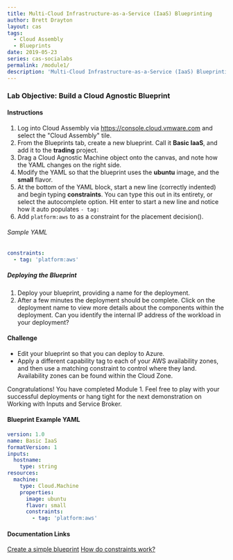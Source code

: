 ```yaml
---
title: Multi-Cloud Infrastructure-as-a-Service (IaaS) Blueprinting
author: Brett Drayton
layout: cas
tags:
  - Cloud Assembly
  - Blueprints
date: 2019-05-23
series: cas-socialabs
permalink: /module1/
description: 'Multi-Cloud Infrastructure-as-a-Service (IaaS) Blueprinting'
---
```


### Lab Objective: Build a Cloud Agnostic Blueprint

#### Instructions
1.  Log into Cloud Assembly via <https://console.cloud.vmware.com> and select the "Cloud Assembly" tile.
2.  From the Blueprints tab, create a new blueprint. Call it **Basic IaaS**, and add it to the **trading** project.
3.  Drag a Cloud Agnostic Machine object onto the canvas, and note how the YAML changes on the right side.
4.  Modify the YAML so that the blueprint uses the **ubuntu** image, and the **small** flavor.
5.  At the bottom of the YAML block, start a new line (correctly indented) and begin typing **constraints**. You can type this out in its entirety, or select the autocomplete option. Hit enter to start a new line and notice how it auto populates `- tag:`
6. Add `platform:aws` to as a constraint for the placement decision().

###### Sample YAML
```yaml
constraints:
  - tag: 'platform:aws'
```

##### Deploying the Blueprint
1.  Deploy your blueprint, providing a name for the deployment.
2.  After a few minutes the deployment should be complete. Click on the deployment name to view more details about the components within the deployment.
Can you identify the internal IP address of the workload in your deployment?

#### Challenge
- Edit your blueprint so that you can deploy to Azure.
- Apply a different capability tag to each of your AWS availability zones, and then use a matching constraint to control where they land. Availability zones can be found within the Cloud Zone.

Congratulations! You have completed Module 1. Feel free to play with your successful deployments or hang tight for the next demonstration on Working with Inputs and Service Broker.

#### Blueprint Example YAML
```yaml
version: 1.0
name: Basic IaaS
formatVersion: 1
inputs:
  hostname:
    type: string
resources:
  machine:
    type: Cloud.Machine
    properties:
      image: ubuntu
      flavor: small
      constraints:
        - tag: 'platform:aws'
```

#### Documentation Links
[Create a simple blueprint](https://docs.vmware.com/en/VMware-Cloud-Assembly/services/Using-and-Managing/GUID-1EE72CCE-A871-4E63-88E5-30C12246BBBF.html)
[How do constraints work?](https://docs.vmware.com/en/VMware-Cloud-Assembly/services/Using-and-Managing/GUID-C8C335F4-9623-401C-825E-6F5B2B3C6507.html)
